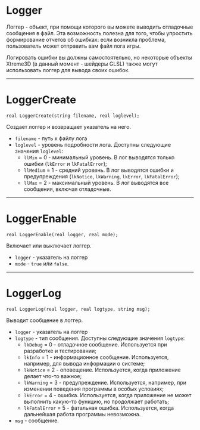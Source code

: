 # Logger

Логгер - объект, при помощи которого вы можете выводить отладочные сообщения в файл. Эта возможность полезна для того, чтобы упростить формирование отчетов об ошибках: если возникла проблема, пользователь может отправить вам файл лога игры.

Логировать ошибки вы должны самостоятельно, но некоторые объекты Xtreme3D (в данный момент - шейдеры GLSL) также могут использовать логгер для вывода своих ошибок.

---

# LoggerCreate

`real LoggerCreate(string filename, real loglevel);`

Создает логгер и возвращает указатель на него.

- `filename` - путь к файлу лога
- `loglevel` - уровень подробности лога. Доступны следующие значения `loglevel`:
    - `llMin` = 0 - минимальный уровень. В лог выводятся только ошибки (`lkError` и `lkFatalError`);
    - `llMedium` = 1 - средний уровень. В лог выводятся ошибки и предупреждения (`lkNotice`, `lkWarning`, `lkError`, `lkFatalError`);
    - `llMax` = 2 - максимальный уровень. В лог выводятся все сообщения, включая отладочные.

---

# LoggerEnable

`real LoggerEnable(real logger, real mode);`

Включает или выключает логгер.

- `logger` - указатель на логгер
- `mode` - `true` или `false`.

---

# LoggerLog

`real LoggerLog(real logger, real logtype, string msg);`

Выводит сообщение в логгер.

- `logger` - указатель на логгер
- `logtype` - тип сообщения. Доступны следующие значения `logtype`:
    - `lkDebug` = 0 - отладочное сообщение. Используется при разработке и тестировании;
    - `lkInfo` = 1 - информационное сообщение. Используется, например, для вывода информации о системе;
    - `lkNotice` = 2 - оповещение. Используется, когда приложение делает что-то важное;
    - `lkWarning` = 3 - предупреждение. Используется, например, при изменении поведения программы в особых условиях;
    - `lkError` = 4 - ошибка. Используется, когда приложение не может выполнить какую-то функцию, но продолжает работать;
    - `lkFatalError` = 5 - фатальная ошибка. Используется, когда дальнейшая работа программы невозможна.
- `msg` - сообщение.
